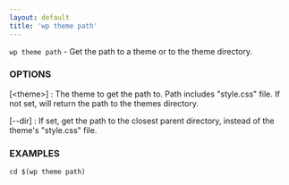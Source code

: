 ```yaml
---
layout: default
title: 'wp theme path'
---
```


`wp theme path` - Get the path to a theme or to the theme directory.

### OPTIONS

[&lt;theme&gt;]
: The theme to get the path to. Path includes &quot;style.css&quot; file.
If not set, will return the path to the themes directory.

[\--dir]
: If set, get the path to the closest parent directory, instead of the
theme's &quot;style.css&quot; file.

### EXAMPLES

    cd $(wp theme path)

